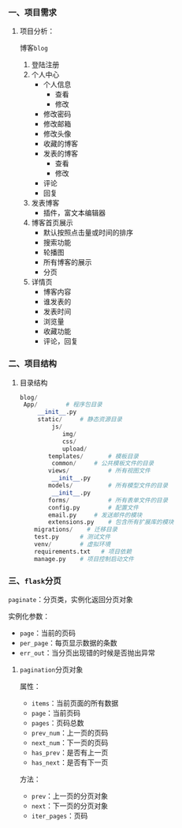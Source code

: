 ### 一、项目需求

1. 项目分析：

   博客`blog`

   1. 登陆注册
   2. 个人中心
      - 个人信息
        - 查看
        - 修改
      - 修改密码
      - 修改邮箱
      - 修改头像
      - 收藏的博客
      - 发表的博客
        - 查看
        - 修改
      - 评论
      - 回复
   3. 发表博客
      - 插件，富文本编辑器
   4. 博客首页展示
      - 默认按照点击量或时间的排序
      - 搜索功能
      - 轮播图
      - 所有博客的展示
      - 分页
   5. 详情页
      - 博客内容
      - 谁发表的
      - 发表时间
      - 浏览量
      - 收藏功能
      - 评论，回复

### 二、项目结构

1. 目录结构

   ```python
   blog/
   	App/		# 程序包目录
       	__init__.py
       	static/		# 静态资源目录
           	js/
               img/
               css/
               upload/
           templates/		# 模板目录
           	common/		# 公共模板文件的目录
           views/			# 所有视图文件
           	__init__.py
           models/			# 所有模型文件的目录
           	__init__.py
           forms/			# 所有表单文件的目录
           config.py		# 配置文件
           email.py		# 发送邮件的模块
           extensions.py	# 包含所有扩展库的模块
       migrations/    # 迁移目录
       test.py		# 测试文件
       venv/		# 虚拟环境
       requirements.txt   # 项目依赖
       manage.py	# 项目控制启动文件
   ```


### 三、`flask`分页

`paginate`：分页类，实例化返回分页对象

实例化参数：

- `page`：当前的页码
- `per_page`：每页显示数据的条数
- `err_out`：当分页出现错的时候是否抛出异常

1. `pagination`分页对象

   属性：

   - `items`：当前页面的所有数据
   - `page`：当前页码
   - `pages`：页码总数
   - `prev_num`：上一页的页码
   - `next_num`：下一页的页码
   - `has_prev`：是否有上一页
   - `has_next`：是否有下一页

   方法：

   - `prev`：上一页的分页对象
   - `next`：下一页的分页对象
   - `iter_pages`：页码

   